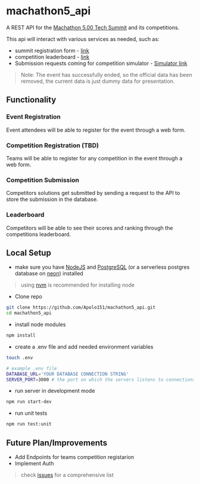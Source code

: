 # machathon5_api
A REST API for the [Machathon 5.00 Tech Summit](https://www.linkedin.com/posts/stpegypt_stpabr24-teleportabrgate-machathon5abr00-activity-7181986298155454464-BLiN?utm_source=share&utm_medium=member_desktop) and its competitions.

This api will interact with various services as needed, such as:
- summit registration form - [link](https://summit-form-frontend.vercel.app/)
- competition leaderboard - [link](https://stp-frontend-leaderboard.onrender.com/)
- Submission requests coming for competition simulator - [Simulator link](https://github.com/Apolo151/machathon5.00-judge?tab=readme-ov-file)

> Note: The event has successfully ended, so the official data has been removed, the current data is just dummy data for presentation.


## Functionality

### Event Registration
Event attendees will be able to register for the event through a web form.

### Competition Registration (TBD)
Teams will be able to register for any competition in the event through a web form.

### Competition Submission
Competitors solutions get submitted by sending a request to the API to store the submission in the database.

### Leaderboard
Competitors will be able to see their scores and ranking through the competitions leaderboard.


## Local Setup

- make sure you have [NodeJS](https://nodejs.org/en/learn/getting-started/how-to-install-nodejs) and [PostgreSQL](https://www.postgresqltutorial.com/postgresql-getting-started/) (or a serverless postgres database on [neon](https://neon.tech/)) installed

> using [nvm](https://nodejs.org/en/download/package-manager) is recommended for installing node

- Clone repo
```bash
git clone https://github.com/Apolo151/machathon5_api.git
cd machathon5_api
```

- install node modules
```bash
npm install
```

- create a .env file and add needed environment variables

```bash
touch .env
```
```bash
# example .env file
DATABASE_URL='YOUR DATABASE CONNECTION STRING'
SERVER_PORT=3000 # the port on which the servers listens to connections
```
- run server in development mode

```bash
npm run start-dev
```
- run unit tests
```bash
npm run test:unit
```

## Future Plan/Improvements

- Add Endpoints for teams competition registarion
- Implement Auth

> check [issues](https://github.com/Apolo151/machathon5_api/issues) for a comprehensive list

